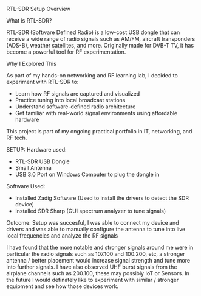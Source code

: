 RTL-SDR Setup Overview

What is RTL-SDR?

RTL-SDR (Software Defined Radio) is a low-cost USB dongle that can receive a wide range of radio signals such as AM/FM, aircraft transponders (ADS-B), weather satellites, and more. Originally made for DVB-T TV, it has become a powerful tool for RF experimentation.

Why I Explored This

As part of my hands-on networking and RF learning lab, I decided to experiment with RTL-SDR to:
- Learn how RF signals are captured and visualized
- Practice tuning into local broadcast stations
- Understand software-defined radio architecture
- Get familiar with real-world signal environments using affordable hardware

This project is part of my ongoing practical portfolio in IT, networking, and RF tech.

SETUP:
Hardware used:
- RTL-SDR USB Dongle
- Small Antenna
- USB 3.0 Port on Windows Computer to plug the dongle in

Software Used:
- Installed Zadig Software (Used to install the drivers to detect the SDR device)
- Installed SDR Sharp (GUI spectrum analyzer to tune signals)

Outcome:
Setup was succesful, I was able to connect my device and drivers and was able to manually configure the antenna to tune into live local frequencies and analyze the RF signals

I have found that the more notable and stronger signals around me were in particular the radio signals such as 107.100 and 100.200, etc, a stronger antenna / better placement would increase signal strength and tune more into further signals.
I have also observed UHF burst signals from the airplane channels such as 200.100, these may possibly IoT or Sensors. In the future I would definately like to experiment with similar / stronger equipment and see how those devices work.
